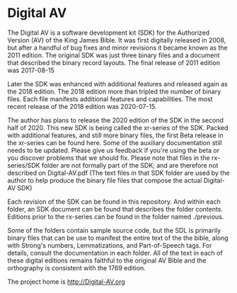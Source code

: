 # Digital AV

The Digital AV is a software development kit (SDK) for the Authorized Version (AV) of the King James Bible. It was first digitally released in 2008, but after a handful of bug fixes and minor revisions it became known as the 2011 edition.  The original SDK was just three binary files and a document that described the binary record layouts.  The final release of 2011 edition was 2017-08-15

Later the SDK was enhanced with additional features and released again as the 2018 edition.  The 2018 edition more than tripled the number of binary files.  Each file manifests additional features and capabilities.  The most recent release of the 2018 edition was 2020-07-15.

The author has plans to release the 2020 edition of the SDK in the second half of 2020.  This new SDK is being called the xr-series of the SDK.  Packed with additional features, and still more binary files, the first Beta release in the xr-series can be found here.  Some of the auxiliary documentation still needs to be updated.  Please give us feedback if you're using the beta or you discover problems that we should fix. Please note that files in the rx-series/SDK folder are not formally part of the SDK; and are therefore not described on Digital-AV.pdf (The text files in that SDK folder are used by the author to help produce the binary file files that compose the actual Digital-AV SDK)

Each revision of the SDK can be found in this repository.  And within each folder, an SDK document can be found that describes the folder contents.  Editions prior to the rx-series can be found in the folder named ./previous.

Some of the folders contain sample source code, but the SDL is primarily binary files that can be use to manifest the entire text of the the bible, along with Strong's numbers, Lemmatizations, and Part-of-Speech tags.  For details, consult the documentation in each folder.  All of the text in each of these digital editions remains faithful to the original AV Bible and the orthography is consistent with the 1769 edition.

The project home is http://Digital-AV.org